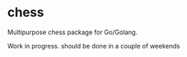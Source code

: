 # chess
Multipurpose chess package for Go/Golang.

Work in progress. should be done in a couple of weekends

